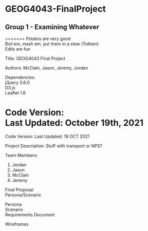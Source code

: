 # GEOG4043-FinalProject
## Group 1 - Examining Whatever

=======
Potatos are very good <br />
Boil em, mash em, put them in a stew (Tolkien) <br />
Edits are fun

Title: GEOG4043 Final Project

Authors: McClain, Jason, Jeremy, Jordan

Dependencies:<br/>
  jQuery 3.6.0<br/>
  D3.js<br/>
  Leaflet 1.6<br/>


Code Version:<br/>
  Last Updated: October 19th, 2021<br/>
=======
Code Version:
  Last Updated: 19 OCT 2021

Project Description: Stuff with transport or NPS?


Team Members:  
1. Jordan  
2. Jason  
3. McClain  
4. Jeremy  

Final Proposal  <br />
Persona/Scenario  <br />

Persona  <br />
Scenario  <br />
Requirements Document  <br />

Wireframes  <br />